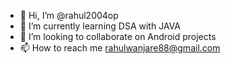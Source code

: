 - 👋 Hi, I’m @rahul2004op
- 🌱 I’m currently learning DSA with JAVA
- 💞️ I’m looking to collaborate on Android projects
- 📫 How to reach me rahulwanjare88@gmail.com 


<!---
rahul2004op/rahul2004op is a ✨ special ✨ repository because its `README.md` (this file) appears on your GitHub profile.
You can click the Preview link to take a look at your changes.
--->
